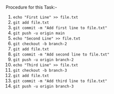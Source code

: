 Procedure for this Task:-

1. `echo "First Line" >> file.txt`  
2. `git add file.txt`  
3. `git commit -m "Add first line to file.txt"`  
4. `git push -u origin main`  
5. `echo "Second Line" >> file.txt`  
6. `git checkout -b branch-2`  
7. `git add file.txt`  
8. `git commit -m "Add second line to file.txt"`  
9. `git push -u origin branch-2`  
10. `echo "Third Line" >> file.txt`  
11. `git checkout -b branch-3`  
12. `git add file.txt`  
13. `git commit -m "Add third line to file.txt"`  
14. `git push -u origin branch-3`  
